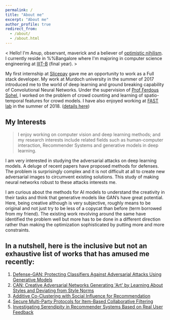 ```yaml
---
permalink: /
title: "About me"
excerpt: "About me"
author_profile: true
redirect_from: 
  - /about/
  - /about.html
---
```


< Hello! I'm Anup, observant, maverick and a believer of [optimistic nihilism](https://www.youtube.com/watch?v=MBRqu0YOH14). I currently reside in %%Bangalore where I'm majoring in computer science engineering at [IIIT-B](https://www.iiitb.ac.in/) (final year). >


My first internship at [Slicepay](https://slicepay.in/) gave me an opportunity to work as a Full stack developer. My work at Murdoch university in the summer of 2017 introduced me to the world of deep learning and ground breaking capability of Convolutional Neural Networks. Under the supervision of [Prof Ferdous Sohel](http://profiles.murdoch.edu.au/myprofile/ferdous-sohel/), I worked on the problem of crowd counting and learning of spatio-temporal features for crowd models. I have also enjoyed working at [FAST lab](http://www.rennes.supelec.fr/ren/rd/fast/team.php) in the summer of 2018. ([details here](https://anup-deshmukh.github.io/publications/))
     
## My Interests

>I enjoy working on computer vision and deep learning methods; and my research interests include related fields such as human-computer interaction, Recommender Systems and generative models in deep learning. 

I am very interested in studying the adversarial attacks on deep learning models. A deluge of recent papers have proposed methods for defenses. The problem is surprisingly complex and it is not difficult at all to create new adversarial images to circumvent existing solutions. This study of making neural networks robust to these attacks interests me. 

I am curious about the methods for AI models to understand the creativity in their tasks and think that generative models like GAN’s have great potential. Here, being creative although is very subjective, roughly means to be original and not just try to be less of a copycat than before (term borrowed from my friend). The existing work revolving around the same have identified the problem well but more has to be done in a different direction rather than making the optimization sophisticated by putting more and more constraints. 

In a nutshell, here is the inclusive but not an exhaustive list of works that has amused me recently:
------

1. [Defense-GAN: Protecting Classifiers Against Adversarial Attacks Using Generative Models](https://arxiv.org/abs/1805.06605)
1. [CAN: Creative Adversarial Networks Generating 'Art' by Learning About Styles and Deviating from Style Norms](https://arxiv.org/pdf/1706.07068.pdf) 
1. [Additive Co-Clustering with Social Influence for Recommendation](https://cseweb.ucsd.edu/classes/fa17/cse291-b/reading/p193-du.pdf)
1. [Secure Multi-Party Protocols for Item-Based Collaborative Filtering](https://www.openu.ac.il/lists/mediaserver_documents/personalsites/tamirtassa/ppcf_recsys.pdf)
1. [Investigating Serendipity in Recommender Systems Based on Real User Feedback](https://www-users.cs.umn.edu/~zhaox331/papers/denis2018sac.pdf)




